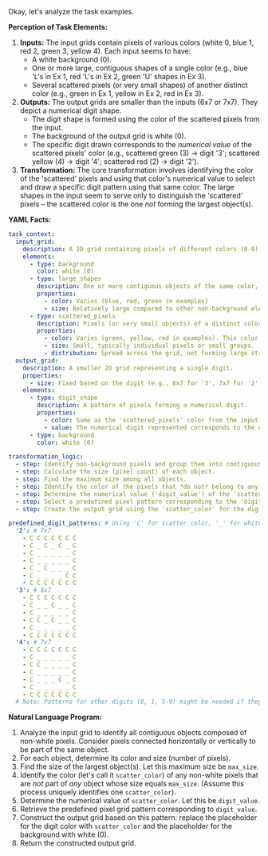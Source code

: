 Okay, let's analyze the task examples.

**Perception of Task Elements:**

1.  **Inputs:** The input grids contain pixels of various colors (white 0, blue 1, red 2, green 3, yellow 4). Each input seems to have:
    *   A white background (0).
    *   One or more large, contiguous shapes of a single color (e.g., blue 'L's in Ex 1, red 'L's in Ex 2, green 'U' shapes in Ex 3).
    *   Several scattered pixels (or very small shapes) of another distinct color (e.g., green in Ex 1, yellow in Ex 2, red in Ex 3).
2.  **Outputs:** The output grids are smaller than the inputs (6x7 or 7x7). They depict a numerical digit shape.
    *   The digit shape is formed using the color of the scattered pixels from the input.
    *   The background of the output grid is white (0).
    *   The specific digit drawn corresponds to the *numerical value* of the scattered pixels' color (e.g., scattered green (3) -> digit '3'; scattered yellow (4) -> digit '4'; scattered red (2) -> digit '2').
3.  **Transformation:** The core transformation involves identifying the color of the 'scattered' pixels and using that color's numerical value to select and draw a specific digit pattern using that same color. The large shapes in the input seem to serve only to distinguish the 'scattered' pixels – the scattered color is the one *not* forming the largest object(s).

**YAML Facts:**


```yaml
task_context:
  input_grid:
    description: A 2D grid containing pixels of different colors (0-9).
    elements:
      - type: background
        color: white (0)
      - type: large_shapes
        description: One or more contiguous objects of the same color, typically the largest non-background objects in the grid. Their specific shape (L, U, etc.) varies but isn't directly used in the output.
        properties:
          - color: Varies (blue, red, green in examples)
          - size: Relatively large compared to other non-background elements.
      - type: scattered_pixels
        description: Pixels (or very small objects) of a distinct color, not part of the largest contiguous object(s).
        properties:
          - color: Varies (green, yellow, red in examples). This color's numerical value is significant.
          - size: Small, typically individual pixels or small groups.
          - distribution: Spread across the grid, not forming large structures.
  output_grid:
    description: A smaller 2D grid representing a single digit.
    properties:
      - size: Fixed based on the digit (e.g., 6x7 for '3', 7x7 for '2' and '4').
    elements:
      - type: digit_shape
        description: A pattern of pixels forming a numerical digit.
        properties:
          - color: Same as the 'scattered_pixels' color from the input.
          - value: The numerical digit represented corresponds to the color value of the 'scattered_pixels'.
      - type: background
        color: white (0)

transformation_logic:
  - step: Identify non-background pixels and group them into contiguous objects based on color.
  - step: Calculate the size (pixel count) of each object.
  - step: Find the maximum size among all objects.
  - step: Identify the color of the pixels that *do not* belong to any object(s) having the maximum size. This is the 'scatter_color'.
  - step: Determine the numerical value ('digit_value') of the 'scatter_color'.
  - step: Select a predefined pixel pattern corresponding to the 'digit_value'.
  - step: Create the output grid using the 'scatter_color' for the digit pattern pixels and white (0) for the background pixels.

predefined_digit_patterns: # Using 'C' for scatter_color, '_' for white(0)
  '2': # 7x7
    - C C C C C C C
    - C _ C _ C _ C
    - C _ _ _ _ _ C
    - C _ _ _ _ _ C
    - C _ C _ _ _ C
    - C _ _ _ _ C C
    - C C C C C C C
  '3': # 6x7
    - C C C C C C C
    - C _ _ C _ _ C
    - C _ _ _ _ _ C
    - C C _ C _ _ C
    - C _ _ _ _ _ C
    - C C C C C C C
  '4': # 7x7
    - C C C C C C C
    - C _ _ _ _ _ C
    - C C _ _ _ _ C
    - C _ _ _ _ _ C
    - C _ _ _ C _ C
    - C _ _ _ _ _ C
    - C C C C C C C
  # Note: Patterns for other digits (0, 1, 5-9) might be needed if they appear as scatter colors.
```


**Natural Language Program:**

1.  Analyze the input grid to identify all contiguous objects composed of non-white pixels. Consider pixels connected horizontally or vertically to be part of the same object.
2.  For each object, determine its color and size (number of pixels).
3.  Find the size of the largest object(s). Let this maximum size be `max_size`.
4.  Identify the color (let's call it `scatter_color`) of any non-white pixels that are *not* part of *any* object whose size equals `max_size`. (Assume this process uniquely identifies one `scatter_color`).
5.  Determine the numerical value of `scatter_color`. Let this be `digit_value`.
6.  Retrieve the predefined pixel grid pattern corresponding to `digit_value`.
7.  Construct the output grid based on this pattern: replace the placeholder for the digit color with `scatter_color` and the placeholder for the background with white (0).
8.  Return the constructed output grid.